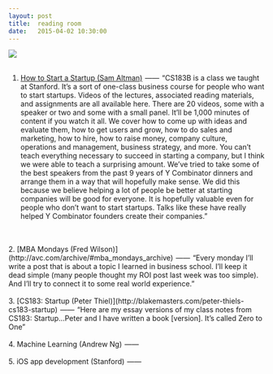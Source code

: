 ```yaml
---
layout: post
title:  reading room
date:   2015-04-02 10:30:00
---
```

![](https://cdn-images-1.medium.com/max/1600/1*ZPmJDuuKeTanovNPQ3rjEg.png)
<br/>
<br/>
1. [How to Start a Startup (Sam Altman)](http://startupclass.samaltman.com)
 ——  “CS183B is a class we taught at Stanford. It’s a sort of one-class business course for people who want to start startups. Videos of the lectures, associated reading materials, and assignments are all available here. There are 20 videos, some with a speaker or two and some with a small panel. It’ll be 1,000 minutes of content if you watch it all. We cover how to come up with ideas and evaluate them, how to get users and grow, how to do sales and marketing, how to hire, how to raise money, company culture, operations and management, business strategy, and more. You can’t teach everything necessary to succeed in starting a company, but I think we were able to teach a surprising amount. We’ve tried to take some of the best speakers from the past 9 years of Y Combinator dinners and arrange them in a way that will hopefully make sense. We did this because we believe helping a lot of people be better at starting companies will be good for everyone. It is hopefully valuable even for people who don’t want to start startups. Talks like these have really helped Y Combinator founders create their companies.”
<br/>
<br/>
2. [MBA Mondays (Fred Wilson)](http://avc.com/archive/#mba_mondays_archive)  ——  “Every monday I’ll write a post that is about a topic I learned in business school. I’ll keep it dead simple (many people thought my ROI post last week was too simple). And I’ll try to connect it to some real world experience.”
<br/>
<br/>
3. [CS183: Startup (Peter Thiel)](http://blakemasters.com/peter-thiels-cs183-startup)  ——  “Here are my essay versions of my class notes from CS183: Startup…Peter and I have written a book [version]. It’s called Zero to One”
<br/>
<br/>
4. Machine Learning (Andrew Ng)  ——  
<br/>
<br/>
5. iOS app development (Stanford)  ——  
<br/>
<br/>
